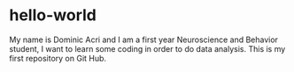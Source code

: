 hello-world
===========
My name is Dominic Acri and I am a first year Neuroscience and Behavior student, I want to learn some coding in order to do data analysis.
This is my first repository on Git Hub.
